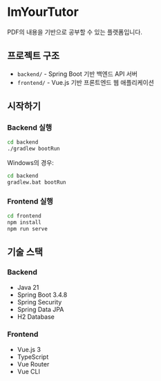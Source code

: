 # ImYourTutor

PDF의 내용을 기반으로 공부할 수 있는 플랫폼입니다.

## 프로젝트 구조

- `backend/` - Spring Boot 기반 백엔드 API 서버
- `frontend/` - Vue.js 기반 프론트엔드 웹 애플리케이션

## 시작하기

### Backend 실행

```bash
cd backend
./gradlew bootRun
```

Windows의 경우:
```bash
cd backend
gradlew.bat bootRun
```

### Frontend 실행

```bash
cd frontend
npm install
npm run serve
```

## 기술 스택

### Backend
- Java 21
- Spring Boot 3.4.8
- Spring Security
- Spring Data JPA
- H2 Database

### Frontend
- Vue.js 3
- TypeScript
- Vue Router
- Vue CLI
